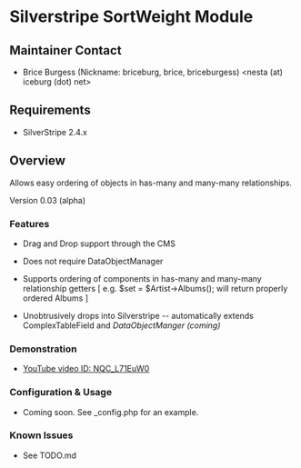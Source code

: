 # Silverstripe SortWeight Module

## Maintainer Contact 
 * Brice Burgess (Nickname: briceburg, brice, briceburgess)
   <nesta (at) iceburg (dot) net>
	
## Requirements
 * SilverStripe 2.4.x

## Overview
Allows easy ordering of objects in has-many and many-many relationships. 

Version 0.03 (alpha)


### Features

 * Drag and Drop support through the CMS
 
 * Does not require DataObjectManager
 
 * Supports ordering of components in has-many and many-many relationship getters [ e.g. $set = $Artist->Albums(); will return properly ordered Albums ]

 * Unobtrusively drops into Silverstripe -- automatically extends ComplexTableField and _DataObjectManger (coming)_
 
 
### Demonstration

  * [YouTube video ID: NQC_L71EuW0](http://www.youtube.com/watch?v=NQC_L71EuW0)
  
	
### Configuration & Usage

 * Coming soon. See _config.php for an example.

### Known Issues
 
 * See TODO.md
	